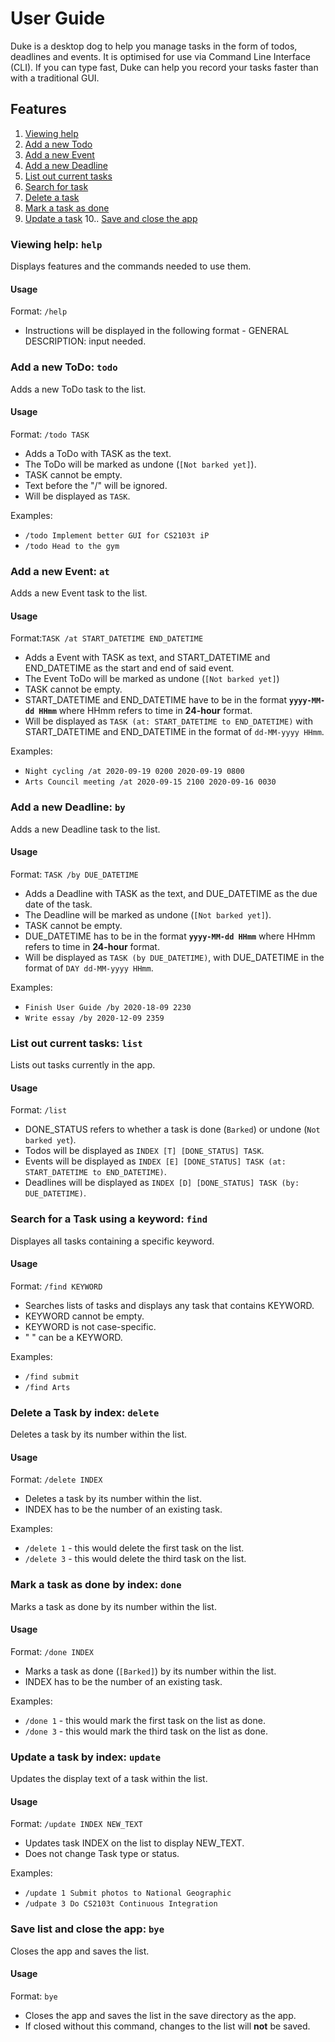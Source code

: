# User Guide
Duke is a desktop dog to help you manage tasks in the form of todos, deadlines and events. It is optimised for use via Command Line Interface (CLI). If you can type fast, Duke can help you record your tasks faster than with a traditional GUI.

## Features
1. [Viewing help](#viewing-help-help)
2. [Add a new Todo](#add-a-new-todo-todo)
3. [Add a new Event](#add-a-new-event-at)
4. [Add a new Deadline](#add-a-new-deadline-by)
5. [List out current tasks](#list-out-current-tasks-list)
6. [Search for task](#search-for-a-task-using-a-keyword-find)
7. [Delete a task](#delete-a-task-by-index-delete)
8. [Mark a task as done](#mark-a-task-as-done-by-index-done)
9. [Update a task](#update-a-task-by-index-update)
10.. [Save and close the app](#save-list-and-close-the-app-bye)
### Viewing help: `help`
Displays features and the commands needed to use them.
#### Usage
Format: `/help`
* Instructions will be displayed in the following format - GENERAL DESCRIPTION: input needed.

### Add a new ToDo: `todo`
Adds a new ToDo task to the list.
#### Usage
Format: `/todo TASK`
* Adds a ToDo with TASK as the text.
* The ToDo will be marked as undone (`[Not barked yet]`).
* TASK cannot be empty.
* Text before the "/" will be ignored.
* Will be displayed as `TASK`.

Examples:
* `/todo Implement better GUI for CS2103t iP`
* `/todo Head to the gym`

### Add a new Event: `at`
Adds a new Event task to the list.
#### Usage
Format:`TASK /at START_DATETIME END_DATETIME`
* Adds a Event with TASK as text, and START_DATETIME and END_DATETIME as the start and end of said event.
* The Event ToDo will be marked as undone (`[Not barked yet]`)
* TASK cannot be empty.
* START_DATETIME and END_DATETIME have to be in the format **`yyyy-MM-dd HHmm`** where HHmm refers to time in **24-hour** format.
* Will be displayed as `TASK (at: START_DATETIME to END_DATETIME)` with START_DATETIME and END_DATETIME in the format of `dd-MM-yyyy HHmm`.

Examples:
* `Night cycling /at 2020-09-19 0200 2020-09-19 0800`
* `Arts Council meeting /at 2020-09-15 2100 2020-09-16 0030`

### Add a new Deadline: `by`
Adds a new Deadline task to the list.
#### Usage
Format: `TASK /by DUE_DATETIME`
* Adds a Deadline with TASK as the text, and DUE_DATETIME as the due date of the task.
* The Deadline will be marked as undone (`[Not barked yet]`).
* TASK cannot be empty.
* DUE_DATETIME has to be in the format **`yyyy-MM-dd HHmm`** where HHmm refers to time in **24-hour** format.
* Will be displayed as `TASK (by DUE_DATETIME)`, with DUE_DATETIME in the format of `DAY dd-MM-yyyy HHmm`.

Examples:
* `Finish User Guide /by 2020-18-09 2230`
* `Write essay /by 2020-12-09 2359`

### List out current tasks: `list`
Lists out tasks currently in the app.
#### Usage
Format: `/list`
* DONE_STATUS refers to whether a task is done (`Barked`) or undone (`Not barked yet`).
* Todos will be displayed as `INDEX [T] [DONE_STATUS] TASK`.
* Events will be displayed as `INDEX [E] [DONE_STATUS] TASK (at: START_DATETIME to END_DATETIME)`.
* Deadlines will be displayed as `INDEX [D] [DONE_STATUS] TASK (by: DUE_DATETIME)`.

### Search for a Task using a keyword: `find`
Displayes all tasks containing a specific keyword.
#### Usage
Format: `/find KEYWORD`
* Searches lists of tasks and displays any task that contains KEYWORD.
* KEYWORD cannot be empty.
* KEYWORD is not case-specific.
* " " can be a KEYWORD.

Examples:
* `/find submit`
* `/find Arts`

### Delete a Task by index: `delete`
Deletes a task by its number within the list.
#### Usage
Format: `/delete INDEX`
* Deletes a task by its number within the list.
* INDEX has to be the number of an existing task.

Examples:
* `/delete 1` - this would delete the first task on the list.
* `/delete 3` - this would delete the third task on the list.

### Mark a task as done by index: `done`
Marks a task as done by its number within the list.
#### Usage
Format: `/done INDEX`
* Marks a task as done (`[Barked]`) by its number within the list.
* INDEX has to be the number of an existing task.

Examples:
* `/done 1` - this would mark the first task on the list as done.
* `/done 3` - this would mark the third task on the list as done.

### Update a task by index: `update`
Updates the display text of a task within the list.
#### Usage
Format: `/update INDEX NEW_TEXT`
* Updates task INDEX on the list to display NEW_TEXT.
* Does not change Task type or status.

Examples:
* `/update 1 Submit photos to National Geographic`
* `/udpate 3 Do CS2103t Continuous Integration`

### Save list and close the app: `bye`
Closes the app and saves the list.
#### Usage
Format: `bye`
* Closes the app and saves the list in the save directory as the app.
* If closed without this command, changes to the list will **not** be saved.
